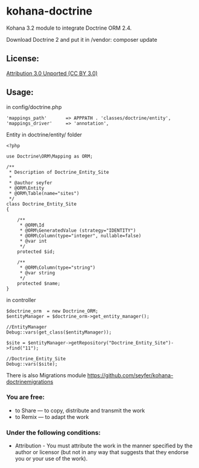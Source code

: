 kohana-doctrine
===============

Kohana 3.2 module to integrate Doctrine ORM 2.4.

Download Doctrine 2 and put it in /vendor:
composer update


License:
--------

[Attribution 3.0 Unported (CC BY 3.0)](http://creativecommons.org/licenses/by/3.0/)

Usage:
--------

in config/doctrine.php

```
'mappings_path'       => APPPATH . 'classes/doctrine/entity',
'mappings_driver'     => 'annotation',
```
Entity in doctrine/entity/ folder

```
<?php

use Doctrine\ORM\Mapping as ORM;

/**
 * Description of Doctrine_Entity_Site
 *
 * @author seyfer
 * @ORM\Entity
 * @ORM\Table(name="sites")
 */
class Doctrine_Entity_Site
{

    /**
     * @ORM\Id
     * @ORM\GeneratedValue (strategy="IDENTITY")
     * @ORM\Column(type="integer", nullable=false)
     * @var int
     */
    protected $id;

    /**
     * @ORM\Column(type="string")
     * @var string
     */
    protected $name;
}
```

in controller

```
$doctrine_orm  = new Doctrine_ORM;
$entityManager = $doctrine_orm->get_entity_manager();

//EntityManager
Debug::vars(get_class($entityManager));

$site = $entityManager->getRepository("Doctrine_Entity_Site")->find("11");

//Doctrine_Entity_Site
Debug::vars($site);
```

There is also Migrations module <https://github.com/seyfer/kohana-doctrinemigrations>

### You are free:
* to Share — to copy, distribute and transmit the work
* to Remix — to adapt the work

### Under the following conditions:
* Attribution - You must attribute the work in the manner specified by the author or licensor (but not in any way that suggests that they endorse you or your use of the work).